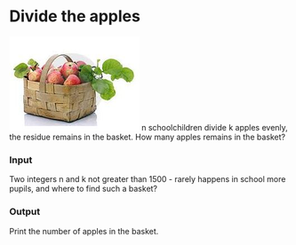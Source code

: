 # Divide the apples
![](apple.jpg)
n schoolchildren divide k apples evenly, the residue remains in the basket. How many apples remains in the basket?

### Input
Two integers n and k not greater than 1500 - rarely happens in school more pupils, and where to find such a basket?

### Output
Print the number of apples in the basket.
